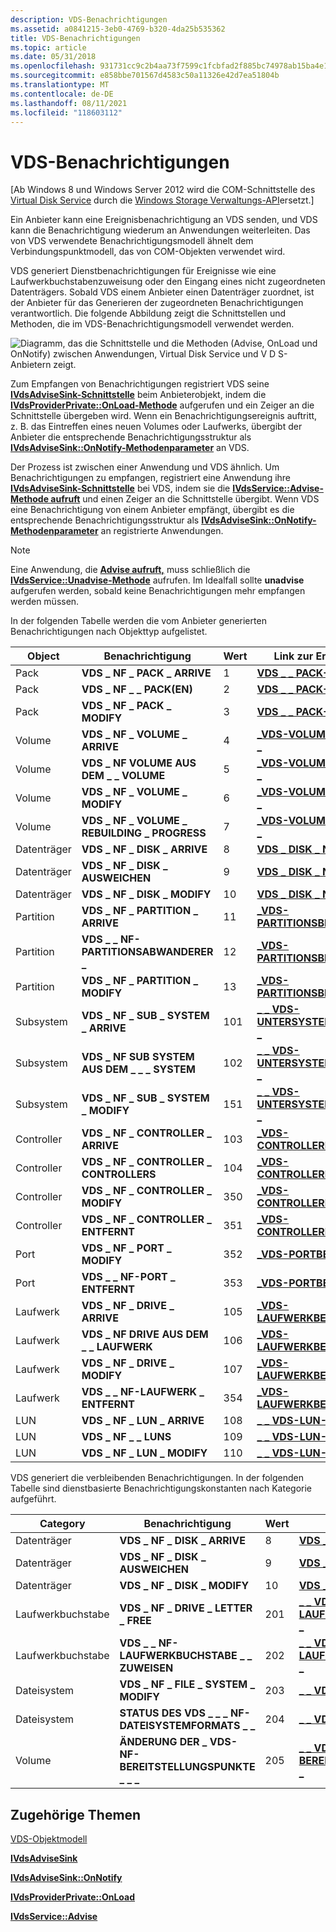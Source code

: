 ```yaml
---
description: VDS-Benachrichtigungen
ms.assetid: a0841215-3eb0-4769-b320-4da25b535362
title: VDS-Benachrichtigungen
ms.topic: article
ms.date: 05/31/2018
ms.openlocfilehash: 931731cc9c2b4aa73f7599c1fcbfad2f885bc74978ab15ba4e1efbf9d2a7522c
ms.sourcegitcommit: e858bbe701567d4583c50a11326e42d7ea51804b
ms.translationtype: MT
ms.contentlocale: de-DE
ms.lasthandoff: 08/11/2021
ms.locfileid: "118603112"
---
```

# <a name="vds-notifications"></a>VDS-Benachrichtigungen

\[Ab Windows 8 und Windows Server 2012 wird die COM-Schnittstelle des [Virtual Disk Service](virtual-disk-service-portal.md) durch die [Windows Storage Verwaltungs-API](/previous-versions/windows/desktop/stormgmt/windows-storage-management-api-portal)ersetzt.\]

Ein Anbieter kann eine Ereignisbenachrichtigung an VDS senden, und VDS kann die Benachrichtigung wiederum an Anwendungen weiterleiten. Das von VDS verwendete Benachrichtigungsmodell ähnelt dem Verbindungspunktmodell, das von COM-Objekten verwendet wird.

VDS generiert Dienstbenachrichtigungen für Ereignisse wie eine Laufwerkbuchstabenzuweisung oder den Eingang eines nicht zugeordneten Datenträgers. Sobald VDS einem Anbieter einen Datenträger zuordnet, ist der Anbieter für das Generieren der zugeordneten Benachrichtigungen verantwortlich. Die folgende Abbildung zeigt die Schnittstellen und Methoden, die im VDS-Benachrichtigungsmodell verwendet werden.

![Diagramm, das die Schnittstelle und die Methoden (Advise, OnLoad und OnNotify) zwischen Anwendungen, Virtual Disk Service und V D S-Anbietern zeigt.](images/vdsnotification.png)

Zum Empfangen von Benachrichtigungen registriert VDS seine [**IVdsAdviseSink-Schnittstelle**](/windows/desktop/api/Vds/nn-vds-ivdsadvisesink) beim Anbieterobjekt, indem die [**IVdsProviderPrivate::OnLoad-Methode**](/windows/desktop/api/VdsHwPrv/nf-vdshwprv-ivdsproviderprivate-onload) aufgerufen und ein Zeiger an die Schnittstelle übergeben wird. Wenn ein Benachrichtigungsereignis auftritt, z. B. das Eintreffen eines neuen Volumes oder Laufwerks, übergibt der Anbieter die entsprechende Benachrichtigungsstruktur als [**IVdsAdviseSink::OnNotify-Methodenparameter**](/windows/desktop/api/Vds/nf-vds-ivdsadvisesink-onnotify) an VDS.

Der Prozess ist zwischen einer Anwendung und VDS ähnlich. Um Benachrichtigungen zu empfangen, registriert eine Anwendung ihre [**IVdsAdviseSink-Schnittstelle**](/windows/desktop/api/Vds/nn-vds-ivdsadvisesink) bei VDS, indem sie die [**IVdsService::Advise-Methode aufruft**](/windows/desktop/api/Vds/nf-vds-ivdsservice-advise) und einen Zeiger an die Schnittstelle übergibt. Wenn VDS eine Benachrichtigung von einem Anbieter empfängt, übergibt es die entsprechende Benachrichtigungsstruktur als [**IVdsAdviseSink::OnNotify-Methodenparameter**](/windows/desktop/api/Vds/nf-vds-ivdsadvisesink-onnotify) an registrierte Anwendungen.

> [!Note]  
> Eine Anwendung, die [**Advise aufruft,**](/windows/desktop/api/Vds/nf-vds-ivdsservice-advise) muss schließlich die [**IVdsService::Unadvise-Methode**](/windows/desktop/api/Vds/nf-vds-ivdsservice-unadvise) aufrufen. Im Idealfall sollte **unadvise** aufgerufen werden, sobald keine Benachrichtigungen mehr empfangen werden müssen.

 

In der folgenden Tabelle werden die vom Anbieter generierten Benachrichtigungen nach Objekttyp aufgelistet.



| Object     | Benachrichtigung                              | Wert | Link zur Ereignisbeschreibung                                             |
|------------|-------------------------------------------|-------|-----------------------------------------------------------------------|
| Pack       | **VDS \_ NF \_ PACK \_ ARRIVE**                 | 1     | [**VDS \_ \_ PACK-BENACHRICHTIGUNG**](/windows/desktop/api/Vds/ns-vds-vds_pack_notification)              |
| Pack       | **VDS \_ NF \_ \_ PACK(EN)**                 | 2     | [**VDS \_ \_ PACK-BENACHRICHTIGUNG**](/windows/desktop/api/Vds/ns-vds-vds_pack_notification)              |
| Pack       | **VDS \_ NF \_ PACK \_ MODIFY**                 | 3     | [**VDS \_ \_ PACK-BENACHRICHTIGUNG**](/windows/desktop/api/Vds/ns-vds-vds_pack_notification)              |
| Volume     | **VDS \_ NF \_ VOLUME \_ ARRIVE**               | 4     | [**\_VDS-VOLUMEBENACHRICHTIGUNG \_**](/windows/desktop/api/Vds/ns-vds-vds_volume_notification)          |
| Volume     | **VDS \_ NF VOLUME AUS DEM \_ \_ VOLUME**               | 5     | [**\_VDS-VOLUMEBENACHRICHTIGUNG \_**](/windows/desktop/api/Vds/ns-vds-vds_volume_notification)          |
| Volume     | **VDS \_ NF \_ VOLUME \_ MODIFY**               | 6     | [**\_VDS-VOLUMEBENACHRICHTIGUNG \_**](/windows/desktop/api/Vds/ns-vds-vds_volume_notification)          |
| Volume     | **VDS \_ NF \_ VOLUME \_ REBUILDING \_ PROGRESS** | 7     | [**\_VDS-VOLUMEBENACHRICHTIGUNG \_**](/windows/desktop/api/Vds/ns-vds-vds_volume_notification)          |
| Datenträger       | **VDS \_ NF \_ DISK \_ ARRIVE**                 | 8     | [**VDS \_ DISK \_ NOTIFICATION**](/windows/desktop/api/Vds/ns-vds-vds_disk_notification)              |
| Datenträger       | **VDS \_ NF \_ DISK \_ AUSWEICHEN**                 | 9     | [**VDS \_ DISK \_ NOTIFICATION**](/windows/desktop/api/Vds/ns-vds-vds_disk_notification)              |
| Datenträger       | **VDS \_ NF \_ DISK \_ MODIFY**                 | 10    | [**VDS \_ DISK \_ NOTIFICATION**](/windows/desktop/api/Vds/ns-vds-vds_disk_notification)              |
| Partition  | **VDS \_ NF \_ PARTITION \_ ARRIVE**            | 11    | [**\_VDS-PARTITIONSBENACHRICHTIGUNG \_**](/windows/desktop/api/Vds/ns-vds-vds_partition_notification)    |
| Partition  | **VDS \_ \_ NF-PARTITIONSABWANDERER \_**            | 12    | [**\_VDS-PARTITIONSBENACHRICHTIGUNG \_**](/windows/desktop/api/Vds/ns-vds-vds_partition_notification)    |
| Partition  | **VDS \_ NF \_ PARTITION \_ MODIFY**            | 13    | [**\_VDS-PARTITIONSBENACHRICHTIGUNG \_**](/windows/desktop/api/Vds/ns-vds-vds_partition_notification)    |
| Subsystem  | **VDS \_ NF \_ SUB \_ SYSTEM \_ ARRIVE**          | 101   | [**\_ \_ VDS-UNTERSYSTEMBENACHRICHTIGUNG \_**](/windows/desktop/api/Vds/ns-vds-vds_sub_system_notification) |
| Subsystem  | **VDS \_ NF SUB SYSTEM AUS DEM \_ \_ \_ SYSTEM**          | 102   | [**\_ \_ VDS-UNTERSYSTEMBENACHRICHTIGUNG \_**](/windows/desktop/api/Vds/ns-vds-vds_sub_system_notification) |
| Subsystem  | **VDS \_ NF \_ SUB \_ SYSTEM \_ MODIFY**          | 151   | [**\_ \_ VDS-UNTERSYSTEMBENACHRICHTIGUNG \_**](/windows/desktop/api/Vds/ns-vds-vds_sub_system_notification) |
| Controller | **VDS \_ NF \_ CONTROLLER \_ ARRIVE**           | 103   | [**\_VDS-CONTROLLERBENACHRICHTIGUNG \_**](/windows/desktop/api/Vds/ns-vds-vds_controller_notification)  |
| Controller | **VDS \_ NF \_ CONTROLLER \_ CONTROLLERS**           | 104   | [**\_VDS-CONTROLLERBENACHRICHTIGUNG \_**](/windows/desktop/api/Vds/ns-vds-vds_controller_notification)  |
| Controller | **VDS \_ NF \_ CONTROLLER \_ MODIFY**           | 350   | [**\_VDS-CONTROLLERBENACHRICHTIGUNG \_**](/windows/desktop/api/Vds/ns-vds-vds_controller_notification)  |
| Controller | **VDS \_ NF \_ CONTROLLER \_ ENTFERNT**          | 351   | [**\_VDS-CONTROLLERBENACHRICHTIGUNG \_**](/windows/desktop/api/Vds/ns-vds-vds_controller_notification)  |
| Port       | **VDS \_ NF \_ PORT \_ MODIFY**                 | 352   | [**\_VDS-PORTBENACHRICHTIGUNG \_**](/windows/desktop/api/Vds/ns-vds-vds_port_notification)              |
| Port       | **VDS \_ \_ NF-PORT \_ ENTFERNT**                | 353   | [**\_VDS-PORTBENACHRICHTIGUNG \_**](/windows/desktop/api/Vds/ns-vds-vds_port_notification)              |
| Laufwerk      | **VDS \_ NF \_ DRIVE \_ ARRIVE**                | 105   | [**\_VDS-LAUFWERKBENACHRICHTIGUNG \_**](/windows/desktop/api/Vds/ns-vds-vds_drive_notification)            |
| Laufwerk      | **VDS \_ NF DRIVE AUS DEM \_ \_ LAUFWERK**                | 106   | [**\_VDS-LAUFWERKBENACHRICHTIGUNG \_**](/windows/desktop/api/Vds/ns-vds-vds_drive_notification)            |
| Laufwerk      | **VDS \_ NF \_ DRIVE \_ MODIFY**                | 107   | [**\_VDS-LAUFWERKBENACHRICHTIGUNG \_**](/windows/desktop/api/Vds/ns-vds-vds_drive_notification)            |
| Laufwerk      | **VDS \_ \_ NF-LAUFWERK \_ ENTFERNT**               | 354   | [**\_VDS-LAUFWERKBENACHRICHTIGUNG \_**](/windows/desktop/api/Vds/ns-vds-vds_drive_notification)            |
| LUN        | **VDS \_ NF \_ LUN \_ ARRIVE**                  | 108   | [**\_ \_ VDS-LUN-BENACHRICHTIGUNG**](/windows/desktop/api/Vds/ns-vds-vds_lun_notification)                |
| LUN        | **VDS \_ NF \_ \_ LUNS**                  | 109   | [**\_ \_ VDS-LUN-BENACHRICHTIGUNG**](/windows/desktop/api/Vds/ns-vds-vds_lun_notification)                |
| LUN        | **VDS \_ NF \_ LUN \_ MODIFY**                  | 110   | [**\_ \_ VDS-LUN-BENACHRICHTIGUNG**](/windows/desktop/api/Vds/ns-vds-vds_lun_notification)                |



 

VDS generiert die verbleibenden Benachrichtigungen. In der folgenden Tabelle sind dienstbasierte Benachrichtigungskonstanten nach Kategorie aufgeführt.



| Category     | Benachrichtigung                                | Wert | Link zur Ereignisbeschreibung                                                 |
|--------------|---------------------------------------------|-------|---------------------------------------------------------------------------|
| Datenträger         | **VDS \_ NF \_ DISK \_ ARRIVE**                   | 8     | [**VDS \_ DISK \_ NOTIFICATION**](/windows/desktop/api/Vds/ns-vds-vds_disk_notification)                  |
| Datenträger         | **VDS \_ NF \_ DISK \_ AUSWEICHEN**                   | 9     | [**VDS \_ DISK \_ NOTIFICATION**](/windows/desktop/api/Vds/ns-vds-vds_disk_notification)                  |
| Datenträger         | **VDS \_ NF \_ DISK \_ MODIFY**                   | 10    | [**VDS \_ DISK \_ NOTIFICATION**](/windows/desktop/api/Vds/ns-vds-vds_disk_notification)                  |
| Laufwerkbuchstabe | **VDS \_ NF \_ DRIVE \_ LETTER \_ FREE**            | 201   | [**\_ \_ VDS-LAUFWERKBUCHSTABENBENACHRICHTIGUNG \_**](/windows/desktop/api/Vds/ns-vds-vds_drive_letter_notification) |
| Laufwerkbuchstabe | **VDS \_ \_ NF-LAUFWERKBUCHSTABE \_ \_ ZUWEISEN**          | 202   | [**\_ \_ VDS-LAUFWERKBUCHSTABENBENACHRICHTIGUNG \_**](/windows/desktop/api/Vds/ns-vds-vds_drive_letter_notification) |
| Dateisystem  | **VDS \_ NF \_ FILE \_ SYSTEM \_ MODIFY**           | 203   | [**\_ \_ VDS-DATEISYSTEMBENACHRICHTIGUNG \_**](/windows/desktop/api/Vds/ns-vds-vds_file_system_notification)   |
| Dateisystem  | **STATUS DES VDS \_ \_ \_ NF-DATEISYSTEMFORMATS \_ \_** | 204   | [**\_ \_ VDS-DATEISYSTEMBENACHRICHTIGUNG \_**](/windows/desktop/api/Vds/ns-vds-vds_file_system_notification)   |
| Volume       | **ÄNDERUNG DER \_ VDS-NF-BEREITSTELLUNGSPUNKTE \_ \_ \_**          | 205   | [**\_ \_ VDS-BEREITSTELLUNGSPUNKTBENACHRICHTIGUNG \_**](/windows/desktop/api/Vds/ns-vds-vds_mount_point_notification)   |



 

## <a name="related-topics"></a>Zugehörige Themen

<dl> <dt>

[VDS-Objektmodell](vds-object-model.md)
</dt> <dt>

[**IVdsAdviseSink**](/windows/desktop/api/Vds/nn-vds-ivdsadvisesink)
</dt> <dt>

[**IVdsAdviseSink::OnNotify**](/windows/desktop/api/Vds/nf-vds-ivdsadvisesink-onnotify)
</dt> <dt>

[**IVdsProviderPrivate::OnLoad**](/windows/desktop/api/VdsHwPrv/nf-vdshwprv-ivdsproviderprivate-onload)
</dt> <dt>

[**IVdsService::Advise**](/windows/desktop/api/Vds/nf-vds-ivdsservice-advise)
</dt> </dl>

 

 

